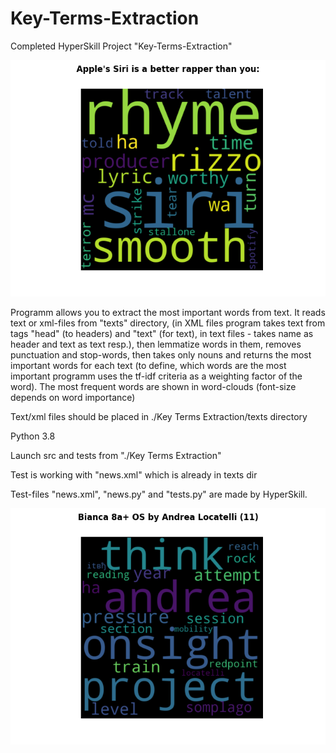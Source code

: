 # Key-Terms-Extraction
Completed HyperSkill Project "Key-Terms-Extraction"

![Example](https://github.com/kraslav4ik/Key-Terms-Extraction/blob/main/examples/cloud_example_3.png) 

Programm allows you to extract the most important words from text. It reads text or xml-files from "texts" directory, (in XML files program takes text from tags "head" (to headers) and "text" (for text), in text files - takes name as header and text as text resp.), then lemmatize words in them, removes punctuation and stop-words, then takes only nouns and returns the most important words for each text (to define, which words are the most important programm uses the tf-idf criteria as a weighting factor of the word). The most frequent words are shown in word-clouds (font-size depends on word importance)

Text/xml files should be placed in ./Key Terms Extraction/texts directory

Python 3.8

Launch src and tests from "./Key Terms Extraction"

Test is working with "news.xml" which is already in texts dir

Test-files "news.xml", "news.py" and "tests.py" are made by HyperSkill.

![Example2](https://github.com/kraslav4ik/Key-Terms-Extraction/blob/main/examples/cloud_example.png)
